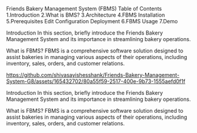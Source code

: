 Friends Bakery Management System (FBMS)
Table of Contents
1.Introduction
2.What is BMS?
3.Architecture
4.FBMS Installation
5.Prerequisites
  Edit Configuration
  Deployment
6.FBMS Usage
7.Demo

Introduction
In this section, briefly introduce the Friends Bakery Management System and its importance in streamlining bakery operations.

What is FBMS?
FBMS is a comprehensive software solution designed to assist bakeries in managing various aspects of their operations, including inventory, sales, orders, and customer relations.


https://github.com/shivasayishesshank/Friends-Bakery-Management-System-G8/assets/165432702/80a55f59-2517-400e-9b73-1555aefd0f1f


Introduction
In this section, briefly introduce the Friends Bakery Management System and its importance in streamlining bakery operations.

What is FBMS?
FBMS is a comprehensive software solution designed to assist bakeries in managing various aspects of their operations, including inventory, sales, orders, and customer relations.

